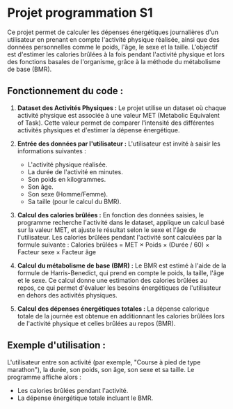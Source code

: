 # Projet programmation S1

Ce projet permet de calculer les dépenses énergétiques journalières d'un utilisateur en prenant en compte l'activité physique réalisée, ainsi que des données personnelles comme le poids, l'âge, le sexe et la taille. L'objectif est d'estimer les calories brûlées à la fois pendant l'activité physique et lors des fonctions basales de l'organisme, grâce à la méthode du métabolisme de base (BMR).

## Fonctionnement du code :

1. **Dataset des Activités Physiques :**
   Le projet utilise un dataset où chaque activité physique est associée à une valeur MET (Metabolic Equivalent of Task). Cette valeur permet de comparer l'intensité des différentes activités physiques et d'estimer la dépense énergétique.

2. **Entrée des données par l'utilisateur :**
   L'utilisateur est invité à saisir les informations suivantes :
   - L'activité physique réalisée.
   - La durée de l'activité en minutes.
   - Son poids en kilogrammes.
   - Son âge.
   - Son sexe (Homme/Femme).
   - Sa taille (pour le calcul du BMR).

3. **Calcul des calories brûlées :**
   En fonction des données saisies, le programme recherche l'activité dans le dataset, applique un calcul basé sur la valeur MET, et ajuste le résultat selon le sexe et l'âge de l'utilisateur. Les calories brûlées pendant l'activité sont calculées par la formule suivante :  Calories brûlées = MET × Poids × (Durée / 60) × Facteur sexe × Facteur âge
   
4. **Calcul du métabolisme de base (BMR) :**
Le BMR est estimé à l'aide de la formule de Harris-Benedict, qui prend en compte le poids, la taille, l'âge et le sexe. Ce calcul donne une estimation des calories brûlées au repos, ce qui permet d'évaluer les besoins énergétiques de l'utilisateur en dehors des activités physiques.

5. **Calcul des dépenses énergétiques totales :**
La dépense calorique totale de la journée est obtenue en additionnant les calories brûlées lors de l'activité physique et celles brûlées au repos (BMR).

## Exemple d'utilisation :

L'utilisateur entre son activité (par exemple, "Course à pied de type marathon"), la durée, son poids, son âge, son sexe et sa taille. Le programme affiche alors :
- Les calories brûlées pendant l'activité.
- La dépense énergétique totale incluant le BMR.


